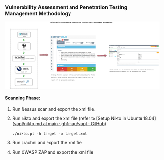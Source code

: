 ### Vulnerability Assessment and Penetration Testing Management Methodology

![](https://raw.githubusercontent.com/gh1mau/vapt/main/image/VAPT%20methodology.png)

#### Scanning Phase:

1. Run Nessus scan and export the xml file.

2. Run nikto and export the xml file (refer to [Setup Nikto in Ubuntu 18.04]([vapt/nikto.md at main · gh1mau/vapt · GitHub](https://github.com/gh1mau/vapt/blob/main/nikto.md#setup-nikto-in-ubuntu-1804))
   
   `./nikto.pl -h target -o target.xml`

3. Run arachni and export the xml fie

4. Run OWASP ZAP and export the xml file


